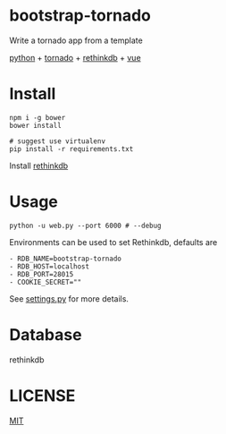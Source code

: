 # bootstrap-tornado
Write a tornado app from a template

[python](https://python.org) + [tornado](http://www.tornadoweb.org) + [rethinkdb](https://www.rethinkdb.com/) + [vue](http://vuejs.org/)

# Install
```
npm i -g bower
bower install

# suggest use virtualenv
pip install -r requirements.txt
```

Install [rethinkdb](https://www.rethinkdb.com/docs/install/)

# Usage
```
python -u web.py --port 6000 # --debug
```

Environments can be used to set Rethinkdb, defaults are

```
- RDB_NAME=bootstrap-tornado
- RDB_HOST=localhost
- RDB_PORT=28015
- COOKIE_SECRET=""
```

See [settings.py](settings.py) for more details.

# Database
rethinkdb

# LICENSE
[MIT](LICENSE)
